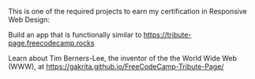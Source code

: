 This is one of the required projects to earn my certification in Responsive Web Design: 

Build an app that is functionally similar to https://tribute-page.freecodecamp.rocks

Learn about Tim Berners-Lee, the inventor of the the World Wide Web (WWW), at https://gakrita.github.io/FreeCodeCamp-Tribute-Page/
